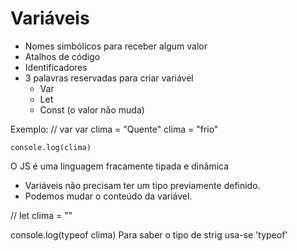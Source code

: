 # Variáveis

* Nomes simbólicos para receber algum valor 
* Atalhos de código
* Identificadores
* 3 palavras reservadas para criar variável
    - Var
    - Let
    - Const (o valor não muda)

Exemplo:  // var
    var clima = "Quente"
    clima = "frio"

    console.log(clima)


O JS é uma linguagem fracamente tipada e dinâmica
- Variáveis não precisam ter um tipo previamente definido.
- Podemos mudar o conteúdo da variável.

//  let clima = ""

   console.log(typeof clima) 
Para saber o tipo de strig usa-se 'typeof'

